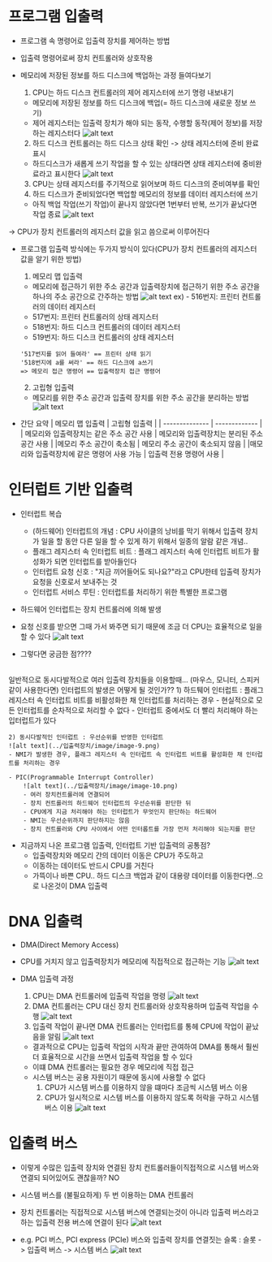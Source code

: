 # 프로그램 입출력
- 프로그램 속 명령어로 입출력 장치를 제어하는 방법
- 입출력 명령어로써 장치 컨트롤러와 상호작용
- 메모리에 저장된 정보를 하드 디스크에 백업하는 과정 들여다보기
    1. CPU는 하드 디스크 컨트롤러의 제어 레지스터에 쓰기 명령 내보내기
    - 메모리에 저장된 정보를 하드 디스크에 백업(= 하드 디스크에 새로운 정보 쓰기)
    - 제어 레지스터는 입출력 장치가 해야 되는 동작, 수행할 동작(제어 정보)를 저장하는 레지스터다
    ![alt text](../입출력장치/image/image-3.png)

    2. 하드 디스크 컨트롤러는 하드 디스크 상태 확인 -> 상태 레지스터에 준비 완료 표시
    - 하드디스크가 새롭게 쓰기 작업을 할 수 있는 상태라면 상태 레지스터에 중비완료라고 표시한다
    ![alt text](../입출력장치/image/image-4.png)

    3. CPU는 상태 레지스터를 주기적으로 읽어보며 하드 디스크의 준비여부를 확인
    4. 하드 디스크가 준비되었다면 백업할 메모리의 정보를 데이터 레지스터에 쓰기
    - 아직 백업 작업(쓰기 작업)이 끝나지 않았다면 1번부터 반복, 쓰기가 끝났다면 작업 종료
    ![alt text](../입출력장치/image/image-5.png)

-> CPU가 장치 컨트롤러의 레지스터 값을 읽고 씀으로써 이루어진다

- 프로그램 입출력 방식에는 두가지 방식이 있다(CPU가 장치 컨트롤러의 레지스터 값을 알기 위한 방법)

    1) 메모리 맵 입출력
    - 메모리에 접근하기 위한 주소 공간과 입출력장치에 접근하기 위한 주소 공간을 하나의 주소 공간으로 간주하는 방법
    ![alt text](../입출력장치/image/image-6.png)
    ex) - 516번지: 프린터 컨트롤러의 데이터 레지스터
    - 517번지: 프린터 컨트롤러의 상태 레지스터
    - 518번지: 하드 디스크 컨트롤러의 데이터 레지스터
    - 519번지: 하드 디스크 컨트롤러의 상태 레지스터

    ```
    '517번지를 읽어 들여라' == 프린터 상태 읽기
    '518번지에 a를 써라' == 하드 디스크에 a쓰기
    => 메모리 접근 명령어 == 입출력장치 접근 명령어
    ```

    2) 고립형 입출력
    - 메모리를 위한 주소 공간과 입출력 장치를 위한 주소 공간을 분리하는 방법
    ![alt text](../입출력장치/image/image-7.png)

- 간단 요약
| 메모리 맵 입출력 | 고립형 입출력 |
| -------------- | ------------- |
| 메모리와 입출력장치는 같은 주소 공간 사용 | 메모리와 입출력장치는 분리된 주소 공간 사용 |
|메모리 주소 공간이 축소됨 | 메모리 주소 공간이 축소되지 않음 |
|매모리와 입출력장치에 같은 명령어 사용 가능 | 입출력 전용 명령어 사용 |


# 인터럽트 기반 입출력
- 인터럽트 복습
    - (하드웨어) 인터럽트의 개념 : CPU 사이클의 낭비를 막기 위해서 입출력 장치가 일을 할 동안 다른 일을 할 수 있게 하기 위해서 일종의 알람 같은 개념..
    - 플래그 레지스터 속 인터럽트 비트 : 플래그 레지스터 속에 인터럽트 비트가 활성화가 되면 인터럽트를 받아들인다
    - 인터럽트 요청 신호 : "지금 끼어들어도 되나요?"라고 CPU한테 입출력 장치가 요청을 신호로서 보내주는 것
    - 인터럽트 서비스 루틴 : 인터럽트를 처리하기 위한 특별한 프로그램

- 하드웨어 인터럽트는 장치 컨트롤러에 의해 발생
- 요청 신호를 받으면 그때 가서 봐주면 되기 때문에 조금 더 CPU는 효율적으로 일을 할 수 있다 
![alt text](../입출력장치/image/image-8.png)
- 그렇다면 궁금한 점???? 
<br>
 일반적으로 동시다발적으로 여러 입출력 장치들을 이용할때... (마우스, 모니터, 스피커 같이 사용한다면) 인터럽트의 발생은 어떻게 될 것인가??
    1) 하드퉤어 인터럽트 : 플래그 레지스터 속 인터럽트 비트를 비활성화한 채 인터럽트를 처리하는 경우
    - 현실적으로 모든 인터럽트를 순차적으로 처리할 수 없다
    - 인터럽트 중에서도 더 빨리 처리해야 하는 입터럽트가 있다

    2) 동시다발적인 인터럽트 : 우선순위를 반영한 인터럽트
    ![alt text](../입출력장치/image/image-9.png)
    - NMI가 발생한 경우, 플래그 레지스터 속 인터럽트 속 인터럽트 비트를 활성화한 채 인터럽트를 처리하는 경우
        
    - PIC(Programmable Interrupt Controller) 
        ![alt text](../입출력장치/image/image-10.png)
        - 여러 장치컨트롤러에 연결되어
        - 장치 컨트롤러의 하드웨어 인터럽트의 우선순위를 판단한 뒤
        - CPU에게 지금 처리해야 하는 인터럽트가 무엇인지 판단하는 하드웨어
        - NMI는 우선순위까지 판단하지는 않음
        - 장치 컨트롤러와 CPU 사이에서 어떤 인터롭트를 가장 먼저 처리해야 되는지를 판단

- 지금까지 나온 프로그램 입출력, 인터럽트 기반 입출력의 공통점?
    - 입출력장치와 메모리 간의 데이터 이동은 CPU가 주도하고
    - 이동하는 데이터도 반드시 CPU를 거친다
    - 가뜩이나 바쁜 CPU.. 하드 디스크 백업과 같이 대용량 데이터를 이동한다면..으로 나온것이 DMA 입출력


# DNA 입출력
- DMA(Direct Memory Access)
- CPU를 거치지 않고 입출력장치가 메모리에 직접적으로 접근하는 기능
![alt text](../입출력장치/image/image-11.png)

- DMA 입출력 과정
    1. CPU는 DMA 컨트롤러에 입출력 작업을 명령
    ![alt text](../입출력장치/image/image-12.png)
    2. DMA 컨트롤러는 CPU 대신 장치 컨트롤러와 상호작용하며 입출력 작업을 수행
    ![alt text](../입출력장치/image/image-13.png)
    3. 입출력 작업이 끝나면 DMA 컨트롤러는 인터럽트를 통헤 CPU에 작업이 끝났음을 알림
    ![alt text](../입출력장치/image/image-14.png)
    
    - 결과적으로 CPU는 입출력 작업의 시작과 끝만 관여하여 DMA를 통해서 훨씬 더 효율적으로 시간을 쓰면서 입출력 작업을 할 수 있다
    - 이떄 DMA 컨트롤러는 필요한 경우 메모리에 직접 접근
    - 시스템 버스는 공용 자원이기 때문에 동시에 사용할 수 없다
        1. CPU가 시스템 버스를 이용하지 않을 떄마다 조금씩 시스템 버스 이용
        2. CPU가 일시적으로 시스템 버스를 이용하지 않도록 허락을 구하고 시스템 버스 이용
        ![alt text](../입출력장치/image/image-15.png)

# 입출력 버스
- 이렇게 수많은 입출력 장치와 연결된 장치 컨트롤러들이직접적으로 시스템 버스와 연결되 되어있어도 괜찮을까? NO

- 시스템 버스를 (불필요하게) 두 번 이용하는 DMA 컨트롤러
- 장치 컨트롤러는 직접적으로 시스템 버스에 연결되는것이 아니라 입출력 버스라고 하는 입출력 전용 버스에 연결이 된다
![alt text](../입출력장치/image/image-16.png)

- e.g. PCI 버스, PCI express (PCIe) 버스와 입출력 장치를 연결짓는 슬록 : 슬롯  -> 입출력 버스 -> 시스템 버스
![alt text](../입출력장치/image/image-17.png)